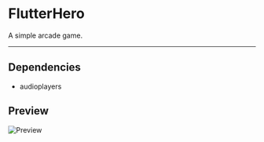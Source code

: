 # FlutterHero

A simple arcade game.

---

## Dependencies

- audioplayers

## Preview

![Preview](preview.gif)

